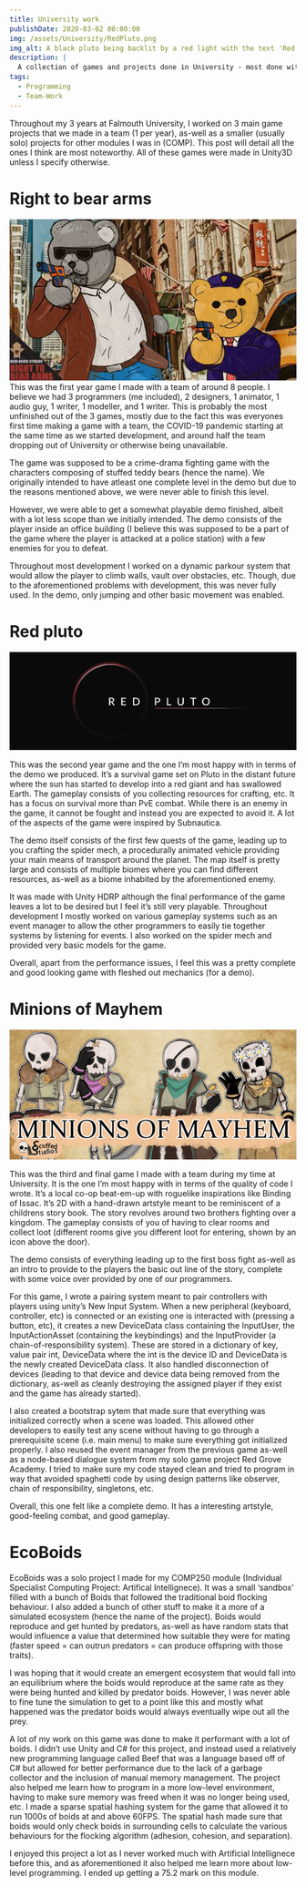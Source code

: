 ```yaml
---
title: University work
publishDate: 2020-03-02 00:00:00
img: /assets/University/RedPluto.png
img_alt: A black pluto being backlit by a red light with the text 'Red Pluto' over the top.
description: |
  A collection of games and projects done in University - most done with teams of people
tags:
  - Programming
  - Team-Work
---
```


Throughout my 3 years at Falmouth University, I worked on 3 main game projects that we made in a team (1 per year), as-well as a smaller (usually solo) projects for other modules I was in (COMP). This post will detail all the ones I think are most noteworthy. All of these games were made in Unity3D unless I specify otherwise.


# Right to bear arms
![The cover-art for right to bear arms](../../../public/assets/University/RightToBearArms.jpg)
This was the first year game I made with a team of around 8 people. I believe we had 3 programmers (me included), 2 designers, 1 animator, 1 audio guy, 1 writer, 1 modeller, and 1 writer. This is probably the most unfinished out of the 3 games, mostly due to the fact this was everyones first time making a game with a team, the COVID-19 pandemic starting at the same time as we started development, and around half the team dropping out of University or otherwise being unavailable.

The game was supposed to be a crime-drama fighting game with the characters composing of stuffed teddy bears (hence the name). We originally intended to have atleast one complete level in the demo but due to the reasons mentioned above, we were never able to finish this level.

However, we were able to get a somewhat playable demo finished, albeit with a lot less scope than we initially intended. The demo consists of the player inside an office building (I believe this was supposed to be a part of the game where the player is attacked at a police station) with a few enemies for you to defeat.

Throughout most development I worked on a dynamic parkour system that would allow the player to climb walls, vault over obstacles, etc. Though, due to the aforementioned problems with development, this was never fully used. In the demo, only jumping and other basic movement was enabled.


# Red pluto
![The cover-art for red pluto](../../../public/assets/University/RedPluto.png)

This was the second year game and the one I’m most happy with in terms of the demo we produced. It’s a survival game set on Pluto in the distant future where the sun has started to develop into a red giant and has swallowed Earth. The gameplay consists of you collecting resources for crafting, etc. It has a focus on survival more than PvE combat. While there is an enemy in the game, it cannot be fought and instead you are expected to avoid it. A lot of the aspects of the game were inspired by Subnautica.

The demo itself consists of the first few quests of the game, leading up to you crafting the spider mech, a procedurally animated vehicle providing your main means of transport around the planet. The map itself is pretty large and consists of multiple biomes where you can find different resources, as-well as a biome inhabited by the aforementioned enemy.

It was made with Unity HDRP although the final performance of the game leaves a lot to be desired but I feel it’s still very playable. Throughout development I mostly worked on various gameplay systems such as an event manager to allow the other programmers to easily tie together systems by listening for events. I also worked on the spider mech and provided very basic models for the game.

Overall, apart from the performance issues, I feel this was a pretty complete and good looking game with fleshed out mechanics (for a demo).

# Minions of Mayhem
![The cover-art for minions of mayhem](../../../public/assets/University/MinionsOfMayhem.png)

This was the third and final game I made with a team during my time at University. It is the one I’m most happy with in terms of the quality of code I wrote. It’s a local co-op beat-em-up with roguelike inspirations like Binding of Issac. It’s 2D with a hand-drawn artstyle meant to be reminiscent of a childrens story book. The story revolves around two brothers fighting over a kingdom. The gameplay consists of you of having to clear rooms and collect loot (different rooms give you different loot for entering, shown by an icon above the door).

The demo consists of everything leading up to the first boss fight as-well as an intro to provide to the players the basic out line of the story, complete with some voice over provided by one of our programmers.

For this game, I wrote a pairing system meant to pair controllers with players using unity’s New Input System. When a new peripheral (keyboard, controller, etc) is connected or an existing one is interacted with (pressing a button, etc), it creates a new DeviceData class containing the InputUser, the InputActionAsset (containing the keybindings) and the InputProvider (a chain-of-responsibility system). These are stored in a dictionary of key, value pair int, DeviceData where the int is the device ID and DeviceData is the newly created DeviceData class. It also handled disconnection of devices (leading to that device and device data being removed from the dictionary, as-well as cleanly destroying the assigned player if they exist and the game has already started).

I also created a bootstrap sytem that made sure that everything was initialized correctly when a scene was loaded. This allowed other developers to easily test any scene without having to go through a prerequisite scene (i.e. main menu) to make sure everything got initialized properly. I also reused the event manager from the previous game as-well as a node-based dialogue system from my solo game project Red Grove Academy. I tried to make sure my code stayed clean and tried to program in way that avoided spaghetti code by using design patterns like observer, chain of responsibility, singletons, etc.

Overall, this one felt like a complete demo. It has a interesting artstyle, good-feeling combat, and good gameplay.

# EcoBoids

EcoBoids was a solo project I made for my COMP250 module (Individual Specialist Computing Project: Artifical Intellignece). It was a small ‘sandbox’ filled with a bunch of Boids that followed the traditional boid flocking behaviour. I also added a bunch of other stuff to make it a more of a simulated ecosystem (hence the name of the project). Boids would reproduce and get hunted by predators, as-well as have random stats that would influence a value that determined how suitable they were for mating (faster speed = can outrun predators = can produce offspring with those traits).

I was hoping that it would create an emergent ecosystem that would fall into an equilibrium where the boids would reproduce at the same rate as they were being hunted and killed by predator boids. However, I was never able to fine tune the simulation to get to a point like this and mostly what happened was the predator boids would always eventually wipe out all the prey.

A lot of my work on this game was done to make it performant with a lot of boids. I didn’t use Unity and C# for this project, and instead used a relatively new programming language called Beef that was a language based off of C# but allowed for better performance due to the lack of a garbage collector and the inclusion of manual memory management. The project also helped me learn how to program in a more low-level environment, having to make sure memory was freed when it was no longer being used, etc. I made a sparse spatial hashing system for the game that allowed it to run 1000s of boids at and above 60FPS. The spatial hash made sure that boids would only check boids in surrounding cells to calculate the various behaviours for the flocking algorithm (adhesion, cohesion, and separation).

I enjoyed this project a lot as I never worked much with Artificial Intellignece before this, and as aforementioned it also helped me learn more about low-level programming. I ended up getting a 75.2 mark on this module.